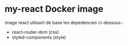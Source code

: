 # my-react Docker image

image react utilsant de base les depedencies ci-dessous :

- react-router-dom (css)
- styled-components (style)